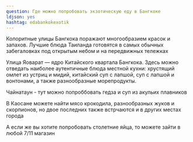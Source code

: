 ```yaml
---
question: Где можно попробовать экзотическую еду в Бангкоке 
ldjson: yes
hashtag: edabankokexotik
---
```


Колоритные улицы Бангкока поражают многообразием красок и запахов. Лучшие блюда Таиланда готовятся в самых обычных забегаловках под открытым небом и на передвижных тележках

Улица Яоварат — ядро Китайского квартала Бангкока. Здесь можно отведать наиболее аутентичные блюда местной кухни: хрустящий омлет из устриц и мидий, китайский суп с лапшой, суп с лапшой и вонтонами, а также разнообразные морепродукты.

Чайнатаун - тут можно попроббовать гедза и суп из акульих плавников

В Каосане можете найти мясо крокодила, разнообразных жуков и скорпионов, но двое последних также встрчаются и в других местах города

А если же вы хотите попробовать столетние яйца, то можете зайти в любой 7/11 магазин
